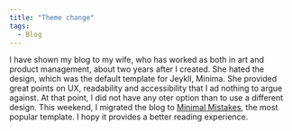 ```yaml
---
title: "Theme change"
tags:
  - Blog
---
```


I have shown my blog to my wife, who has worked as both in art and product management, about two years after I created. She hated the design, which was the default template for Jeykll, Minima. She provided great points on UX, readability and accessibility that I ad nothing to argue against. At that point, I did not have any oter option than to use a different design. This weekend, I migrated the blog to [Minimal Mistakes](https://mmistakes.github.io/minimal-mistakes/), the most popular template. I hopy it provides a better reading experience.
